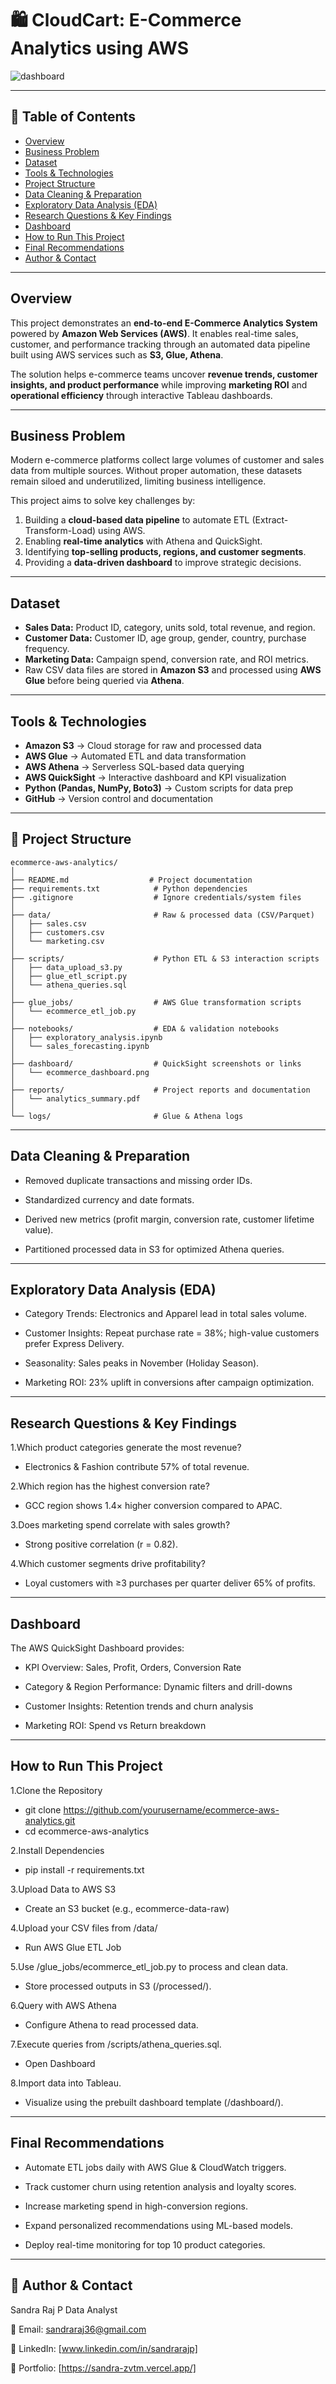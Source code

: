 # 🛍️ CloudCart: E-Commerce Analytics using AWS  

![dashboard](https://github.com/user-attachments/assets/f45c7d28-fc0f-4950-89d5-d742a55c2c04)


---

## 📌 Table of Contents  
- [Overview](#overview)  
- [Business Problem](#business-problem)  
- [Dataset](#dataset)  
- [Tools & Technologies](#tools--technologies)  
- [Project Structure](#project-structure)  
- [Data Cleaning & Preparation](#data-cleaning--preparation)  
- [Exploratory Data Analysis (EDA)](#exploratory-data-analysis-eda)  
- [Research Questions & Key Findings](#research-questions--key-findings)  
- [Dashboard](#dashboard)  
- [How to Run This Project](#how-to-run-this-project)  
- [Final Recommendations](#final-recommendations)  
- [Author & Contact](#author--contact)  

---

## Overview  
This project demonstrates an **end-to-end E-Commerce Analytics System** powered by **Amazon Web Services (AWS)**. It enables real-time sales, customer, and performance tracking through an automated data pipeline built using AWS services such as **S3, Glue, Athena**.  

The solution helps e-commerce teams uncover **revenue trends, customer insights, and product performance** while improving **marketing ROI** and **operational efficiency** through interactive Tableau dashboards.  

---

## Business Problem  
Modern e-commerce platforms collect large volumes of customer and sales data from multiple sources. Without proper automation, these datasets remain siloed and underutilized, limiting business intelligence.  

This project aims to solve key challenges by:  
1. Building a **cloud-based data pipeline** to automate ETL (Extract-Transform-Load) using AWS.  
2. Enabling **real-time analytics** with Athena and QuickSight.  
3. Identifying **top-selling products, regions, and customer segments**.  
4. Providing a **data-driven dashboard** to improve strategic decisions.  

---

## Dataset  
- **Sales Data:** Product ID, category, units sold, total revenue, and region.  
- **Customer Data:** Customer ID, age group, gender, country, purchase frequency.  
- **Marketing Data:** Campaign spend, conversion rate, and ROI metrics.  
- Raw CSV data files are stored in **Amazon S3** and processed using **AWS Glue** before being queried via **Athena**.  

---

## Tools & Technologies  
- **Amazon S3** → Cloud storage for raw and processed data  
- **AWS Glue** → Automated ETL and data transformation  
- **AWS Athena** → Serverless SQL-based data querying  
- **AWS QuickSight** → Interactive dashboard and KPI visualization  
- **Python (Pandas, NumPy, Boto3)** → Custom scripts for data prep  
- **GitHub** → Version control and documentation  

---

## 📂 Project Structure  

```
ecommerce-aws-analytics/
│
├── README.md                  # Project documentation
├── requirements.txt            # Python dependencies
├── .gitignore                  # Ignore credentials/system files
│
├── data/                       # Raw & processed data (CSV/Parquet)
│   ├── sales.csv
│   ├── customers.csv
│   └── marketing.csv
│
├── scripts/                    # Python ETL & S3 interaction scripts
│   ├── data_upload_s3.py
│   ├── glue_etl_script.py
│   └── athena_queries.sql
│
├── glue_jobs/                  # AWS Glue transformation scripts
│   └── ecommerce_etl_job.py
│
├── notebooks/                  # EDA & validation notebooks
│   ├── exploratory_analysis.ipynb
│   └── sales_forecasting.ipynb
│
├── dashboard/                  # QuickSight screenshots or links
│   └── ecommerce_dashboard.png
│
├── reports/                    # Project reports and documentation
│   └── analytics_summary.pdf
│
└── logs/                       # Glue & Athena logs
```
---

## Data Cleaning & Preparation

- Removed duplicate transactions and missing order IDs.

- Standardized currency and date formats.

- Derived new metrics (profit margin, conversion rate, customer lifetime value).

- Partitioned processed data in S3 for optimized Athena queries.

---

## Exploratory Data Analysis (EDA)

- Category Trends: Electronics and Apparel lead in total sales volume.

- Customer Insights: Repeat purchase rate = 38%; high-value customers prefer Express Delivery.

- Seasonality: Sales peaks in November (Holiday Season).

- Marketing ROI: 23% uplift in conversions after campaign optimization.

---

## Research Questions & Key Findings

1.Which product categories generate the most revenue?
- Electronics & Fashion contribute 57% of total revenue.

2.Which region has the highest conversion rate?
- GCC region shows 1.4× higher conversion compared to APAC.

3.Does marketing spend correlate with sales growth?
- Strong positive correlation (r = 0.82).

4.Which customer segments drive profitability?
- Loyal customers with ≥3 purchases per quarter deliver 65% of profits.

---

## Dashboard

The AWS QuickSight Dashboard provides:

- KPI Overview: Sales, Profit, Orders, Conversion Rate

- Category & Region Performance: Dynamic filters and drill-downs

- Customer Insights: Retention trends and churn analysis

- Marketing ROI: Spend vs Return breakdown

---

## How to Run This Project

1.Clone the Repository
- git clone https://github.com/yourusername/ecommerce-aws-analytics.git
- cd ecommerce-aws-analytics

2.Install Dependencies
- pip install -r requirements.txt

3.Upload Data to AWS S3
- Create an S3 bucket (e.g., ecommerce-data-raw)

4.Upload your CSV files from /data/
- Run AWS Glue ETL Job

5.Use /glue_jobs/ecommerce_etl_job.py to process and clean data.
- Store processed outputs in S3 (/processed/).

6.Query with AWS Athena
- Configure Athena to read processed data.

7.Execute queries from /scripts/athena_queries.sql.
- Open Dashboard

8.Import data into Tableau.
- Visualize using the prebuilt dashboard template (/dashboard/).

---

## Final Recommendations

- Automate ETL jobs daily with AWS Glue & CloudWatch triggers.

- Track customer churn using retention analysis and loyalty scores.

- Increase marketing spend in high-conversion regions.

- Expand personalized recommendations using ML-based models.

- Deploy real-time monitoring for top 10 product categories.


---
## 👤 Author & Contact

Sandra Raj P
Data Analyst 

📧 Email: sandraraj36@gmail.com

🔗 LinkedIn: [www.linkedin.com/in/sandrarajp]

📂 Portfolio: [https://sandra-zvtm.vercel.app/]
